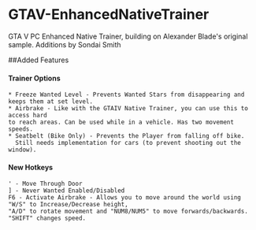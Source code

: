 # GTAV-EnhancedNativeTrainer
GTA V PC Enhanced Native Trainer, building on Alexander Blade's original sample.
Additions by Sondai Smith

##Added Features
#### Trainer Options
	* Freeze Wanted Level - Prevents Wanted Stars from disappearing and keeps them at set level.
	* Airbrake - Like with the GTAIV Native Trainer, you can use this to access hard 
	to reach areas. Can be used while in a vehicle. Has two movement speeds.
	* Seatbelt (Bike Only) - Prevents the Player from falling off bike. 
	  Still needs implementation for cars (to prevent shooting out the window).
#### New Hotkeys
	' - Move Through Door
	] - Never Wanted Enabled/Disabled
	F6 - Activate Airbrake - Allows you to move around the world using "W/S" to Increase/Decrease height,
	"A/D" to rotate movement and "NUM8/NUM5" to move forwards/backwards. "SHIFT" changes speed.
